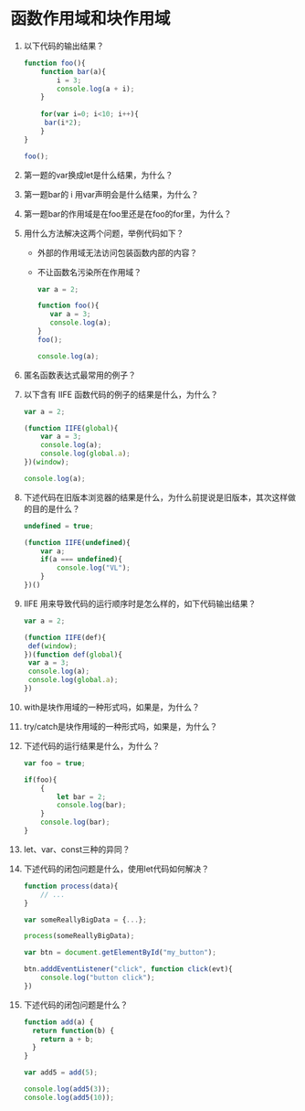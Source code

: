 # 函数作用域和块作用域

1. 以下代码的输出结果？

   ```javascript
   function foo(){
       function bar(a){
           i = 3;
           console.log(a + i);
       }
       
       for(var i=0; i<10; i++){
   		bar(i*2);
       }
   }
   
   foo();
   ```

2. 第一题的var换成let是什么结果，为什么？

3. 第一题bar的 i 用var声明会是什么结果，为什么？

4. 第一题bar的作用域是在foo里还是在foo的for里，为什么？

5. 用什么方法解决这两个问题，举例代码如下？

   - 外部的作用域无法访问包装函数内部的内容？

   - 不让函数名污染所在作用域？

     ```javascript
     var a = 2;
     
     function foo(){
     	var a = 3;
     	console.log(a);
     }
     foo();
     
     console.log(a);
     ```

6. 匿名函数表达式最常用的例子？

7. 以下含有 IIFE 函数代码的例子的结果是什么，为什么？

   ```javascript
   var a = 2;
   
   (function IIFE(global){
       var a = 3;
       console.log(a);
       console.log(global.a);
   })(window);
   
   console.log(a);
   ```

8. 下述代码在旧版本浏览器的结果是什么，为什么前提说是旧版本，其次这样做的目的是什么？

   ```javascript
   undefined = true;
   
   (function IIFE(undefined){
       var a;
       if(a === undefined){
           console.log("VL");
       }
   })()
   ```

9. IIFE 用来导致代码的运行顺序时是怎么样的，如下代码输出结果？

   ```javascript
   var a = 2;
   
   (function IIFE(def){
   	def(window);
   })(function def(global){
   	var a = 3;
   	console.log(a);
   	console.log(global.a);
   })
   ```

10. with是块作用域的一种形式吗，如果是，为什么？

11. try/catch是块作用域的一种形式吗，如果是，为什么？

12. 下述代码的运行结果是什么，为什么？

    ```javascript
    var foo = true;
    
    if(foo){
    	{
    		let bar = 2;
    		console.log(bar);
    	}
    	console.log(bar);
    }
    ```

13. let、var、const三种的异同？

14. 下述代码的闭包问题是什么，使用let代码如何解决？

    ```javascript
    function process(data){
        // ...
    }
    
    var someReallyBigData = {...};
    
    process(someReallyBigData);
    
    var btn = document.getElementById("my_button");
    
    btn.adddEventListener("click", function click(evt){
        console.log("button click");
    })
    ```

15. 下述代码的闭包问题是什么？

    ```javascript
    function add(a) {
      return function(b) {
        return a + b;
      }
    }
    
    var add5 = add(5);
    
    console.log(add5(3));
    console.log(add5(10));
    ```

